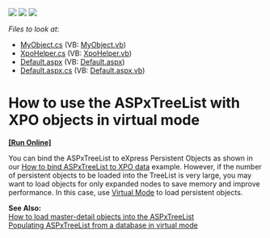 <!-- default badges list -->
![](https://img.shields.io/endpoint?url=https://codecentral.devexpress.com/api/v1/VersionRange/128548850/13.1.4%2B)
[![](https://img.shields.io/badge/Open_in_DevExpress_Support_Center-FF7200?style=flat-square&logo=DevExpress&logoColor=white)](https://supportcenter.devexpress.com/ticket/details/E2107)
[![](https://img.shields.io/badge/📖_How_to_use_DevExpress_Examples-e9f6fc?style=flat-square)](https://docs.devexpress.com/GeneralInformation/403183)
<!-- default badges end -->
<!-- default file list -->
*Files to look at*:

* [MyObject.cs](./CS/WebSite/App_Code/MyObject.cs) (VB: [MyObject.vb](./VB/WebSite/App_Code/MyObject.vb))
* [XpoHelper.cs](./CS/WebSite/App_Code/XpoHelper.cs) (VB: [XpoHelper.vb](./VB/WebSite/App_Code/XpoHelper.vb))
* [Default.aspx](./CS/WebSite/Default.aspx) (VB: [Default.aspx](./VB/WebSite/Default.aspx))
* [Default.aspx.cs](./CS/WebSite/Default.aspx.cs) (VB: [Default.aspx.vb](./VB/WebSite/Default.aspx.vb))
<!-- default file list end -->
# How to use the ASPxTreeList with XPO objects in virtual mode
<!-- run online -->
**[[Run Online]](https://codecentral.devexpress.com/e2107/)**
<!-- run online end -->


<p>You can bind the ASPxTreeList to eXpress Persistent Objects as shown in our <a href="https://www.devexpress.com/Support/Center/p/E1288">How to bind ASPxTreeList to XPO data</a> example. However, if the number of persistent objects to be loaded into the TreeList is very large, you may want to load objects for only expanded nodes  to save memory and improve performance. In this case, use <a href="http://documentation.devexpress.com/#AspNet/CustomDocument4008">Virtual Mode</a> to load persistent objects.</p><p><strong>See Also:</strong><br />
<a href="https://www.devexpress.com/Support/Center/p/E2111">How to load master-detail objects into the ASPxTreeList</a><br />
<a href="https://www.devexpress.com/Support/Center/p/E1368">Populating ASPxTreeList from a database in virtual mode</a></p>

<br/>


